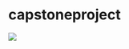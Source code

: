 # capstoneproject


![](https://github.com/oliverluocs/capstoneproject/blob/main/pics/pi-simuation.png)
